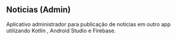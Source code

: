 ## Noticias (Admin)

Aplicativo administrador para publicação de noticias em outro app utilizando Kotlin , Android Studio e Firebase.


